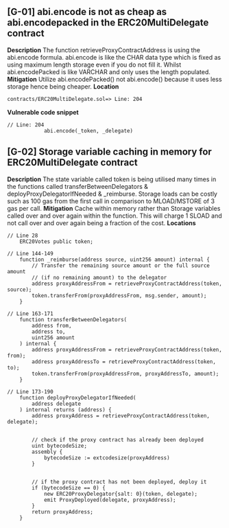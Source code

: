## [G-01] abi.encode is not as cheap as abi.encodepacked in the ERC20MultiDelegate contract
**Description**
The function retrieveProxyContractAddress is using the abi.encode formula.
abi.encode is like the CHAR data type which is fixed as using maximum length storage even if you do not fill it. Whilst abi.encodePacked is like VARCHAR and only uses the length populated.
**Mitigation**
Utilize abi.encodePacked() not abi.encode() because it uses less storage hence being cheaper.
**Location**
```txt
contracts/ERC20MultiDelegate.sol=> Line: 204
```
**Vulnerable code snippet**
```sol
// Line: 204
            abi.encode(_token, _delegate)
```

## [G-02] Storage variable caching in memory for ERC20MultiDelegate contract
**Description**
The state variable called token is being utilised many times in the functions called transferBetweenDelegators & deployProxyDelegatorIfNeeded & _reimburse.
Storage loads can be costly such as 100 gas from the first call in comparison to MLOAD/MSTORE of 3 gas per call.
**Mitigation**
Cache within memory rather than Storage variables called over and over again within the function. 
 This will charge 1 SLOAD and not call over and over again being a fraction of the cost.
**Locations**
```sol
// Line 28
    ERC20Votes public token;
```
```sol
// Line 144-149
    function _reimburse(address source, uint256 amount) internal {
        // Transfer the remaining source amount or the full source amount
        // (if no remaining amount) to the delegator
        address proxyAddressFrom = retrieveProxyContractAddress(token, source);
        token.transferFrom(proxyAddressFrom, msg.sender, amount);
    }
```
```sol
// Line 163-171
    function transferBetweenDelegators(
        address from,
        address to,
        uint256 amount
    ) internal {
        address proxyAddressFrom = retrieveProxyContractAddress(token, from);
        address proxyAddressTo = retrieveProxyContractAddress(token, to);
        token.transferFrom(proxyAddressFrom, proxyAddressTo, amount);
    }
```
```sol
// Line 173-190
    function deployProxyDelegatorIfNeeded(
        address delegate
    ) internal returns (address) {
        address proxyAddress = retrieveProxyContractAddress(token, delegate);


        // check if the proxy contract has already been deployed
        uint bytecodeSize;
        assembly {
            bytecodeSize := extcodesize(proxyAddress)
        }


        // if the proxy contract has not been deployed, deploy it
        if (bytecodeSize == 0) {
            new ERC20ProxyDelegator{salt: 0}(token, delegate);
            emit ProxyDeployed(delegate, proxyAddress);
        }
        return proxyAddress;
    }
```